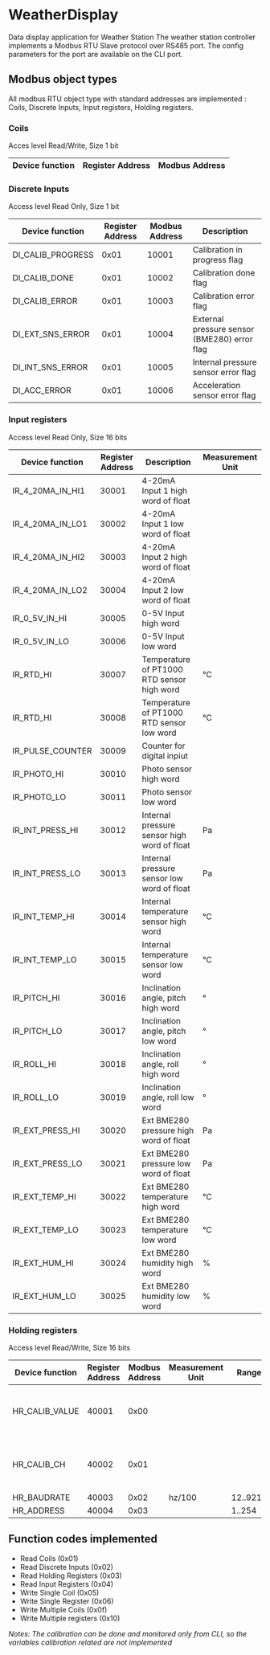 # WeatherDisplay
Data display application for Weather Station
The weather station controller implements a Modbus RTU Slave protocol over RS485 port. The config parameters for the port are available on the CLI port.
## Modbus object types
All modbus RTU object type with standard addresses are implemented : Coils, Discrete Inputs, Input registers, Holding registers.

### Coils

Acces level Read/Write, Size 1 bit

| Device function | Register Address | Modbus Address |
| --- | --- | --- |



### Discrete Inputs

Access level Read Only, Size 1 bit

| Device function | Register Address | Modbus Address | Description | 
| --- | --- | --- | --- |
| DI_CALIB_PROGRESS | 0x01 | 10001 | Calibration in progress flag |
| DI_CALIB_DONE | 0x01 | 10002 | Calibration done flag |
| DI_CALIB_ERROR | 0x01 | 10003 | Calibration error flag |
| DI_EXT_SNS_ERROR | 0x01 | 10004 | External pressure sensor (BME280) error flag |
| DI_INT_SNS_ERROR | 0x01 | 10005 | Internal pressure sensor error flag |
| DI_ACC_ERROR | 0x01 | 10006 | Acceleration sensor error flag |


### Input registers

Access level Read Only, Size 16 bits

| Device function | Register Address | Description | Measurement Unit |
| --- | --- | --- | --- |
| IR_4_20MA_IN_HI1 | 30001 | 4-20mA Input 1 high word of float |  |
| IR_4_20MA_IN_LO1 | 30002 | 4-20mA Input 1 low word of float |  |
| IR_4_20MA_IN_HI2 | 30003 | 4-20mA Input 2 high word of float |  |
| IR_4_20MA_IN_LO2 | 30004 | 4-20mA Input 2 low word of float |  |
| IR_0_5V_IN_HI | 30005 |0-5V Input high word |  |
| IR_0_5V_IN_LO | 30006 |0-5V Input low word |  |
| IR_RTD_HI | 30007 | Temperature of PT1000 RTD sensor high word  |&deg;C |
| IR_RTD_HI | 30008 | Temperature of PT1000 RTD sensor low word  |&deg;C |
| IR_PULSE_COUNTER| 30009 | Counter for digital inpiut |  |
| IR_PHOTO_HI | 30010 | Photo sensor high word |  |
| IR_PHOTO_LO | 30011 | Photo sensor low word |  |
| IR_INT_PRESS_HI| 30012 |Internal pressure sensor high word of float | Pa |
| IR_INT_PRESS_LO | 30013 | Internal pressure sensor low word of float | Pa |
| IR_INT_TEMP_HI | 30014 | Internal temperature sensor high word | &deg;C |
| IR_INT_TEMP_LO | 30015 | Internal temperature sensor low word | &deg;C |
| IR_PITCH_HI | 30016 | Inclination angle, pitch high word| &deg; |
| IR_PITCH_LO | 30017 | Inclination angle, pitch low word| &deg; |
| IR_ROLL_HI | 30018 | Inclination angle, roll high word | &deg; |
| IR_ROLL_LO | 30019 | Inclination angle, roll low word | &deg; |
| IR_EXT_PRESS_HI | 30020 | Ext BME280 pressure high word of float | Pa |
| IR_EXT_PRESS_LO | 30021 | Ext BME280 pressure low word of float | Pa |
| IR_EXT_TEMP_HI | 30022 | Ext BME280 temperature high word | &deg;C |
| IR_EXT_TEMP_LO | 30023 | Ext BME280 temperature low word | &deg;C |
| IR_EXT_HUM_HI | 30024 | Ext BME280 humidity high word | % |
| IR_EXT_HUM_LO | 30025 | Ext BME280 humidity low word | % |



### Holding registers

Access level Read/Write, Size 16 bits

| Device function | Register Address | Modbus Address | Measurement Unit | Range | Comment |
| --- | --- | --- | --- | --- | --- |
| HR_CALIB_VALUE | 40001 | 0x00 |  |  | Calibration works only from command line |
| HR_CALIB_CH | 40002 | 0x01 |  |  | Calibration works only from command line |
| HR_BAUDRATE | 40003 | 0x02 | hz/100 | 12..9216 | |
| HR_ADDRESS | 40004 | 0x03 | | 1..254 | |



## Function codes implemented

* Read Coils (0x01)
* Read Discrete Inputs (0x02)
* Read Holding Registers (0x03)
* Read Input Registers (0x04)
* Write Single Coil (0x05)
* Write Single Register (0x06)
* Write Multiple Coils (0x0f)
* Write Multiple registers (0x10)

*Notes: The calibration can be done and monitored only from CLI, so the variables calibration related are not implemented*

